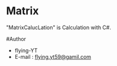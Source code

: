 # Matrix

"MatrixCalucLation" is Calculation with C#.

#Author

* flying-YT
* E-mail : flying.yt59@gamil.com
